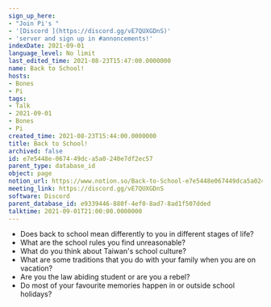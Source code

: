 ```yaml
---
sign_up_here:
- "Join Pi's "
- '[Discord ](https://discord.gg/vE7QUXGDnS)'
- 'server and sign up in #annoncements!'
indexDate: 2021-09-01
language_level: No limit
last_edited_time: 2021-08-23T15:47:00.0000000
name: Back to School!
hosts:
- Bones
- Pi
tags:
- Talk
- 2021-09-01
- Bones
- Pi
created_time: 2021-08-23T15:44:00.0000000
title: Back to School!
archived: false
id: e7e5448e-0674-49dc-a5a0-240e7df2ec57
parent_type: database_id
object: page
notion_url: https://www.notion.so/Back-to-School-e7e5448e067449dca5a0240e7df2ec57
meeting_link: https://discord.gg/vE7QUXGDnS
software: Discord
parent_database_id: e9339446-880f-4ef0-8ad7-8ad1f507dded
talktime: 2021-09-01T21:00:00.0000000
---
```


   - Does back to school mean differently to you in different stages of life?
   - What are the school rules you find unreasonable?
   - What do you think about Taiwan's school culture?
   - What are some traditions that you do with your family when you are on vacation?
   - Are you the law abiding student or are you a rebel?
   - Do most of your favourite memories happen in or outside school holidays?








